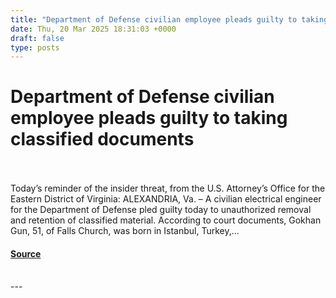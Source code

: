 ```yaml
---
title: "Department of Defense civilian employee pleads guilty to taking classified documents"
date: Thu, 20 Mar 2025 18:31:03 +0000
draft: false
type: posts
---
```

# Department of Defense civilian employee pleads guilty to taking classified documents

<br/>

<br/>
Today’s reminder of the insider threat, from the U.S. Attorney’s Office for the Eastern District of Virginia: ALEXANDRIA, Va. – A civilian electrical engineer for the Department of Defense pled guilty today to unauthorized removal and retention of classified material. According to court documents, Gokhan Gun, 51, of Falls Church, was born in Istanbul, Turkey,...

#### [Source](https://databreaches.net/2025/03/20/department-of-defense-civilian-employee-pleads-guilty-to-taking-classified-documents/)

<br/>
---
